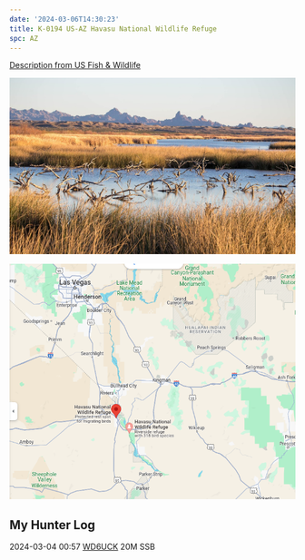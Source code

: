 ```yaml
---
date: '2024-03-06T14:30:23'
title: K-0194 US-AZ Havasu National Wildlife Refuge
spc: AZ
---
```


[Description from US Fish & Wildlife](https://www.fws.gov/refuge/havasu)

![pasted_image001.png](/static/pasted_image001_0013.png)

![pasted_image.png](/static/pasted_image_0016.png)

## My Hunter Log
2024-03-04 00:57  [WD6UCK](https://www.qrz.com/db/WD6UCK) 20M SSB
